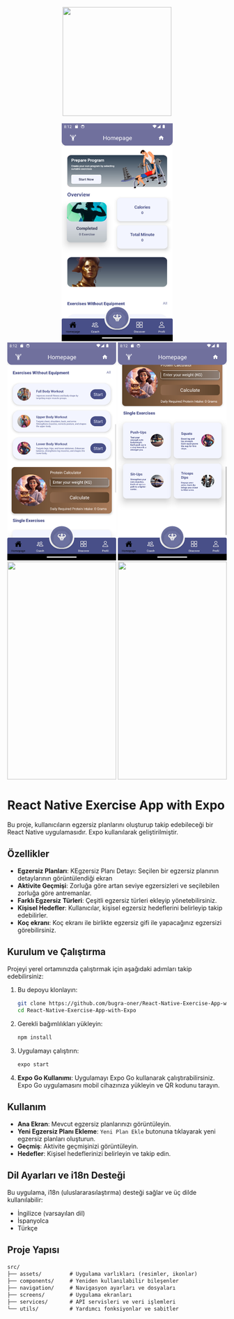 <p align="center">
  <img width="250" height="250" src="https://www.yazilimturkiye.com/wp-content/uploads/2021/06/yenilogo.jpg">
</p>

<p align="center">
  <img width="255" height="500" src="/images/Homepage.png">
  <img width="250" height="500" src="/images/HomePageMiddle.png">
  <img width="250" height="500" src="/images/HomepageBottom.png">
  
  <img width="250" height="500" src="/images/Screenshot_1717704860.png">
  <img width="250" height="500" src="/images/Screenshot_1717704860.png">


</p>


# React Native Exercise App with Expo

Bu proje, kullanıcıların egzersiz planlarını oluşturup takip edebileceği bir React Native uygulamasıdır. Expo kullanılarak geliştirilmiştir.

## Özellikler

- **Egzersiz Planları**: KEgzersiz Planı Detayı: Seçilen bir egzersiz planının detaylarının görüntülendiği ekran
- **Aktivite Geçmişi**: Zorluğa göre artan seviye egzersizleri ve seçilebilen zorluğa göre antremanlar.
- **Farklı Egzersiz Türleri**: Çeşitli egzersiz türleri ekleyip yönetebilirsiniz.
- **Kişisel Hedefler**: Kullanıcılar, kişisel egzersiz hedeflerini belirleyip takip edebilirler.
- **Koç ekranı**: Koç ekranı ile birlikte egzersiz gifi ile yapacağınız egzersizi görebilirsiniz.


## Kurulum ve Çalıştırma

Projeyi yerel ortamınızda çalıştırmak için aşağıdaki adımları takip edebilirsiniz:

1. Bu depoyu klonlayın:
    ```bash
    git clone https://github.com/bugra-oner/React-Native-Exercise-App-with-Expo.git
    cd React-Native-Exercise-App-with-Expo
    ```

2. Gerekli bağımlılıkları yükleyin:
    ```bash
    npm install
    ```

3. Uygulamayı çalıştırın:
    ```bash
    expo start
    ```

4. **Expo Go Kullanımı**: Uygulamayı Expo Go kullanarak çalıştırabilirsiniz. Expo Go uygulamasını mobil cihazınıza yükleyin ve QR kodunu tarayın.

## Kullanım

- **Ana Ekran**: Mevcut egzersiz planlarınızı görüntüleyin.
- **Yeni Egzersiz Planı Ekleme**: `Yeni Plan Ekle` butonuna tıklayarak yeni egzersiz planları oluşturun.
- **Geçmiş**: Aktivite geçmişinizi görüntüleyin.
- **Hedefler**: Kişisel hedeflerinizi belirleyin ve takip edin.

## Dil Ayarları ve i18n Desteği

Bu uygulama, i18n (uluslararasılaştırma) desteği sağlar ve üç dilde kullanılabilir:

- İngilizce (varsayılan dil)
- İspanyolca
- Türkçe

## Proje Yapısı


```plaintext
src/
├── assets/         # Uygulama varlıkları (resimler, ikonlar)
├── components/     # Yeniden kullanılabilir bileşenler
├── navigation/     # Navigasyon ayarları ve dosyaları
├── screens/        # Uygulama ekranları
├── services/       # API servisleri ve veri işlemleri
└── utils/          # Yardımcı fonksiyonlar ve sabitler


